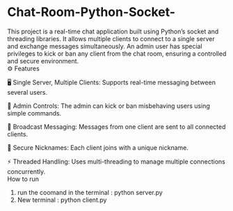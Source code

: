 # Chat-Room-Python-Socket-
This project is a real-time chat application built using Python’s socket and threading libraries. It allows multiple clients to connect to a single server and exchange messages simultaneously. An admin user has special privileges to kick or ban any client from the chat room, ensuring a controlled and secure environment.<br>
⚙️ Features

🖥️ Single Server, Multiple Clients: Supports real-time messaging between several users.

👑 Admin Controls: The admin can kick or ban misbehaving users using simple commands.

💬 Broadcast Messaging: Messages from one client are sent to all connected clients.

🔐 Secure Nicknames: Each client joins with a unique nickname.

⚡ Threaded Handling: Uses multi-threading to manage multiple connections concurrently.<br>
How to run <br>
1. run the coomand in the terminal : python server.py
2. New terminal : python client.py
